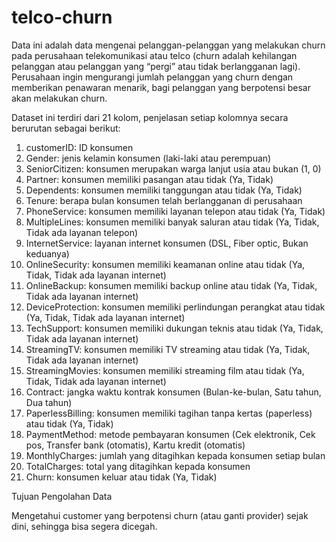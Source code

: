 # telco-churn

Data ini adalah data mengenai pelanggan-pelanggan yang melakukan churn pada perusahaan telekomunikasi atau telco (churn adalah kehilangan pelanggan atau pelanggan yang “pergi” atau tidak berlangganan lagi). Perusahaan ingin mengurangi jumlah pelanggan yang churn dengan memberikan penawaran menarik, bagi pelanggan yang berpotensi besar akan melakukan churn. 
 
Dataset ini terdiri dari 21 kolom, penjelasan setiap kolomnya secara berurutan sebagai berikut: 
1.	customerID: ID konsumen 
2.	Gender: jenis kelamin konsumen (laki-laki atau perempuan) 
3.	SeniorCitizen: konsumen merupakan warga lanjut usia atau bukan (1, 0) 
4.	Partner: konsumen memiliki pasangan atau tidak (Ya, Tidak) 
5.	Dependents: konsumen memiliki tanggungan atau tidak (Ya, Tidak) 
6.	Tenure: berapa bulan konsumen telah berlangganan di perusahaan 
7.	PhoneService: konsumen memiliki layanan telepon atau tidak (Ya, Tidak) 
8.	MultipleLines: konsumen memiliki banyak saluran atau tidak (Ya, Tidak, Tidak ada layanan telepon) 
9.	InternetService: layanan internet konsumen (DSL, Fiber optic, Bukan keduanya) 
10.	OnlineSecurity: konsumen memiliki keamanan online atau tidak (Ya, Tidak, Tidak ada layanan internet) 
11.	OnlineBackup: konsumen memiliki backup online atau tidak (Ya, Tidak, Tidak ada layanan internet) 
12.	DeviceProtection: konsumen memiliki perlindungan perangkat atau tidak (Ya, Tidak, Tidak ada layanan internet) 
13.	TechSupport: konsumen memiliki dukungan teknis atau tidak (Ya, Tidak, Tidak ada layanan internet) 
14.	StreamingTV: konsumen memiliki TV streaming atau tidak (Ya, Tidak, Tidak ada layanan internet) 
15.	StreamingMovies: konsumen memiliki streaming film atau tidak (Ya, Tidak, Tidak ada layanan internet) 
16.	Contract: jangka waktu kontrak konsumen (Bulan-ke-bulan, Satu tahun, Dua tahun) 
17.	PaperlessBilling: konsumen memiliki tagihan tanpa kertas (paperless) atau tidak (Ya, Tidak) 
18.	PaymentMethod: metode pembayaran konsumen (Cek elektronik, Cek pos, Transfer bank (otomatis), Kartu kredit (otomatis) 
19.	MonthlyCharges: jumlah yang ditagihkan kepada konsumen setiap bulan 
20.	TotalCharges: total yang ditagihkan kepada konsumen 
21.	Churn: konsumen keluar atau tidak (Ya, Tidak) 
 
Tujuan Pengolahan Data 
 
Mengetahui customer yang berpotensi churn (atau ganti provider) sejak dini, sehingga bisa segera dicegah. 
